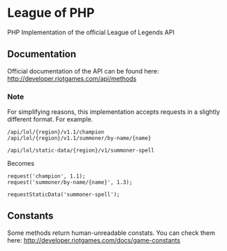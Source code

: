 League of PHP
=============

PHP Implementation of the official League of Legends API

## Documentation
Official documentation of the API can be found here:
http://developer.riotgames.com/api/methods

### Note
For simplifying reasons, this implementation accepts requests in a slightly different format. For example.

    /api/lol/{region}/v1.1/champion
    /api/lol/{region}/v1.1/summoner/by-name/{name}

    /api/lol/static-data/{region}/v1/summoner-spell

Becomes

    request('champion', 1.1);
    request('summoner/by-name/{name}', 1.3);

    requestStaticData('summoner-spell');


## Constants
Some methods return human-unreadable constats. You can check them here:
http://developer.riotgames.com/docs/game-constants